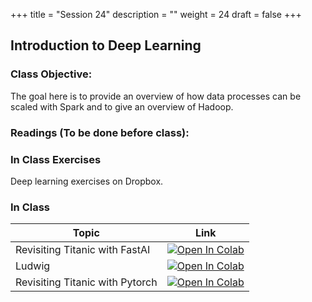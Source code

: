 +++
title = "Session 24"
description = ""
weight = 24
draft = false
+++

## Introduction to Deep Learning

### Class Objective:
The goal here is to provide an overview of how data processes can be scaled with Spark and to give an overview of Hadoop.

### Readings (To be done before class):

### In Class Exercises
Deep learning exercises on Dropbox.

### In Class
|    <center>   Topic   </center>     |   <center>  Link  </center>     |
| :--------------- |:------------|
|  Revisiting Titanic with FastAI | [![Open In Colab](https://colab.research.google.com/assets/colab-badge.svg)](https://colab.research.google.com/github/rpi-techfundamentals/spring2019-materials/blob/master/13-deep-learning3/01_titanic_fastai.ipynb)  |
|  Ludwig  | [![Open In Colab](https://colab.research.google.com/assets/colab-badge.svg)](https://colab.research.google.com/drive/1sJp9FrTK9p4Ozy0BpBXt6Fi8ATOpscFB) |
|  Revisiting Titanic with Pytorch | [![Open In Colab](https://colab.research.google.com/assets/colab-badge.svg)](https://colab.research.google.com/github/rpi-techfundamentals/spring2019-materials/blob/master/12-deep-learning2/03-titanic-pytorch.ipynb)  |

